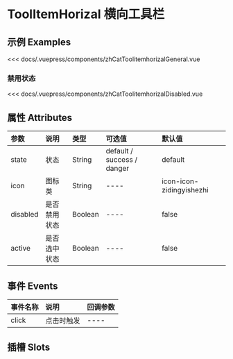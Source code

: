 
# ToolItemHorizal 横向工具栏

## 示例 Examples

<zh-cat-toolitemhorizal-general></zh-cat-toolitemhorizal-general>
<code-show>
<<< docs/.vuepress/components/zhCatToolitemhorizalGeneral.vue 
</code-show>

### 禁用状态

<zh-cat-toolitemhorizal-disabled></zh-cat-toolitemhorizal-disabled>
<code-show>
<<< docs/.vuepress/components/zhCatToolitemhorizalDisabled.vue
</code-show>

## 属性 Attributes

| 参数  | 说明  | 类型   | 可选值           | 默认值 |
|:------|:-------------|:-------|:------------------|:--------|
| state  | 状态  | String | default / success / danger | default |
| icon | 图标类 | String | ---- | icon-icon-zidingyishezhi |
| disabled | 是否禁用状态 | Boolean |  ----   | false |
| active | 是否选中状态 | Boolean |  ----   | false |
## 事件 Events

| 事件名称  | 说明    | 回调参数 |
|:------|:---------------|:--------|
| click | 点击时触发 | ---- |

## 插槽 Slots
<!-- 
| 插槽名称  | 说明 |
|:------|:---------------| -->
